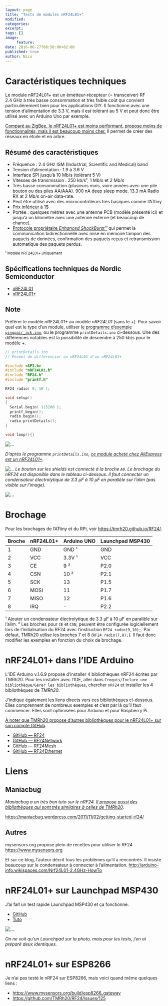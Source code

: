 ```yaml
---
layout: page
title: "Tests de modules nRF24L01+"
modified:
categories:
excerpt:
tags: []
image:
     feature:
date: 2016-06-27T08:50:00+02:00
published: true
author: Nico
---
```


# Caractéristiques techniques

Le module nRF24L01+ est un émetteur-récepteur (= transceiver) RF 2.4 GHz à très basse consommation et très faible coût qui convient particulièrement bien pour les applications DIY. Il fonctionne avec une tension d’alimentation de 3.3 V, mais il est tolérant au 5 V et peut donc être utilisé avec un Arduino Uno par exemple.

[Comparé au ZigBee, le nRF24L01+ est moins performant, propose moins de fonctionnalités, mais il est beaucoup moins cher.](https://tmrh20.github.io/RF24Network/Zigbee.html) Il permet de créer des réseaux en étoile et en arbre.

## Résumé des caractéristiques

- Fréquence : 2.4 GHz ISM (Industrial, Scientific and Medical) band
- Tension d’alimentation : 1.9 à 3.6 V
- Interface SPI jusqu’à 10 Mb/s (tolérant 5 V)
- Vitesses de transmission : 250 kb/s¹, 1 Mb/s et 2 Mb/s
- Très basse consommation (plusieurs mois, voire années avec une pile bouton ou des piles AA/AAA). 900 nA deep sleep mode. 13.3 mA Radio RX at 2 Mb/s on-air data-rate.
- Peut être utilisé avec des microcontrôleurs très basiques comme l’ATtiny
- [Prix inférieur à 1$](http://fr.aliexpress.com/item/10PCS-NRF24L01-Wireless-Transceiver-Module-2-4GHz-For-AVR-ARM-Arduino-MCU/658370933.html)
- Portée : quelques mètres avec une antenne PCB (modèle présenté ici) et jusqu’à un kilomètre avec une antenne externe (et beaucoup de chance).
- [Protocole propriétaire *Enhanced ShockBurst™*](https://devzone.nordicsemi.com/documentation/nrf51/4.3.0/html/group__esb__users__guide.html) qui permet la communication bidirectionnelle avec mise en mémoire tampon des paquets de données, confirmation des paquets reçus et retransmission automatique des paquets perdus.

<small>¹ Modèle nRF24L01+ uniquement</small>

## Spécifications techniques de Nordic Semiconductor

- [nRF24L01](http://www.nordicsemi.com/eng/Products/2.4GHz-RF/nRF24L01)
- [nRF24L01+](http://www.nordicsemi.com/eng/Products/2.4GHz-RF/nRF24L01P)

## Note

Préférer le modèle *nRF24L01+* au modèle *nRF24L01* (sans le +). Pour savoir quel est le type d’un module, utiliser [le programme d’exemple `pingpair_ack.ino`](https://github.com/TMRh20/RF24/blob/master/examples/pingpair_ack/pingpair_ack.ino), ou le programme `printDetails.ino` ci-dessous. Une des différences notables est la possibilité de descendre à 250 kb/s pour le modèle +.

~~~ c++
// printDetails.ino
// Permet de différencier un nRF24L01 d’un nRF24L01+

#include <SPI.h>
#include "nRF24L01.h"
#include "RF24.h"
#include "printf.h"

RF24 radio( 9, 10 );

void setup()
{
  Serial.begin( 115200 );
  printf_begin();
  radio.begin();
  radio.printDetails();
}

void loop(){}
~~~

![...](/files/2016-06-27-tests_nRF24L01+/images/2016-06-27-tests_nRF24L01+_002_lowres.jpg)

*D’après le programme `printDetails.ino`, [ce module acheté chez AliExpress est un nRF24L01+](http://fr.aliexpress.com/item/10PCS-NRF24L01-Wireless-Transceiver-Module-2-4GHz-For-AVR-ARM-Arduino-MCU/658370933.html).*

![...](/files/2016-06-27-tests_nRF24L01+/images/2016-06-27-tests_nRF24L01+_001_lowres.jpg)
*Le bouton sur les shields est connecté à la broche `A0`. Le brochage du nRF24 est disponible dans le tableau ci-dessous.*
*Il faut connecter un condensateur électrolytique de 3.3 µF à 10 µF en parallèle sur l’alim (pas visible sur l’image).*

![...](/files/2016-06-27-tests_nRF24L01+/images/nRF24L01+_pinout.jpg)

# Brochage

Pour les brochages de l’ATtiny et du RPi, voir <https://tmrh20.github.io/RF24/>.

| Broche | nRF24L01+ | Arduino UNO | Launchpad MSP430 |
| :--    | :--       | :--         | :--              |
| 1      | GND       | GND ¹       | GND              |
| 2      | VCC       | 3.3V ¹      | VCC              |
| 3      | CE        | 9 ²         | P2.0             |
| 4      | CSN       | 10 ²        | P2.1             |
| 5      | SCK       | 13          | P1.5             |
| 6      | MOSI      | 11          | P1.7             |
| 7      | MISO      | 12          | P1.6             |
| 8      | IRQ       | -           | P2.2             |

¹ Ajouter un condensateur électrolytique de 3.3 µF à 10 µF en parallèle sur l’alim.
² Les broches pour `CE` et `CSN`, peuvent être configurée logiciellement lors de l’initialisation du RF24 avec l’instruction `RF24 radio(9,10);`. Par défaut, TMRh20 utilise les broches 7 et 8 (`RF24 radio(7,8);`). Il faut donc modifier les exemples en fonction du choix de brochage.



# nRF24L01+ dans l’IDE Arduino

L’IDE Arduino v.1.6.9 propose d’installer 4 bibliothèques nRF24 écrites par TMRh20. Pour les installer avec l’IDE, aller dans `Croquis/Inclure une bibliothèque/Gérer les bibliothèques`, chercher `nRF24` et installer les 4 bibliothèques de *TMRh20*.

J’indique également les liens directs vers ces bibliothèques ci-dessous. Elles comprennent de nombreux exemples et c’est par là qu’il faut commencer. Elles sont optimisées pour Arduino et pour Raspberry Pi.

[À noter que TMRh20 propose d’autres bibliothèques pour le nRF24L01+ sur son compte GitHub](https://github.com/TMRh20?tab=repositories).

- [GitHub — RF24](https://github.com/TMRh20/RF24)
- [GitHub — RF24Network](https://github.com/TMRh20/RF24Network)
- [GitHub — RF24Mesh](https://github.com/TMRh20/RF24Mesh)
- [GitHub — RF24Ethernet](https://github.com/TMRh20/RF24Ethernet)

# Liens

## Maniacbug

*Maniacbug a un très bon tuto sur le nRF24. [Il propose aussi des bibliothèques qui sont très similaires à celles de TMRh20](https://github.com/maniacbug?tab=repositories).*

<https://maniacbug.wordpress.com/2011/11/02/getting-started-rf24/>

## Autres

mysensors.org propose plein de recettes pour utiliser le RF24
<https://www.mysensors.org>

Et sur ce blog, l’auteur décrit tous les problèmes qu’il a rencontrés. Il insiste beaucoup sur le condensateur à connecter à l’alimentation.
<http://arduino-info.wikispaces.com/Nrf24L01-2.4GHz-HowTo>

# nRF24L01+ sur Launchpad MSP430

J’ai fait un test rapide Launchpad MSP430 et ça fonctionne.

- [GitHub](https://github.com/spirilis/msprf24)
- [Tuto](https://battomicro.wordpress.com/2013/03/27/tutorial-le-nrf24l01-larduino-et-le-msp-430/)

![...](/files/2016-06-27-tests_nRF24L01+/images/2016-06-27-tests_nRF24L01+_003_lowres.jpg)

*On ne voit qu’un Launchpad sur la photo, mais pour les tests, j’en ai préparé deux identiques.*

# nRF24L01+ sur ESP8266

Je n’ai pas testé le nRF24 sur ESP8266, mais voici quand même quelques liens :

- <https://www.mysensors.org/build/esp8266_gateway>
- <https://github.com/TMRh20/RF24/issues/125>

